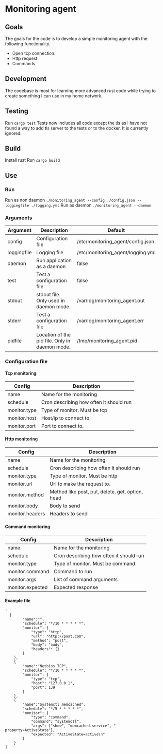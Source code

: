 # Monitoring agent

## Goals

The goals for the code is to develop a simple monitoring agent with the following functionality.
- Open tcp connection.
- Http request
- Commands

## Development

The codebase is most for learning more advanced rust code while trying to create something I can use in my home network.

## Testing
Run `cargo test`
Tests now includes all code except the tls as I have not found a way to add tls server to the tests or to the docker. It is currently ignored.

## Build

Install rust
Run `cargo build`

## Use

### Run

Run as non daemon `./monitoring_agent --config ./config.json --loggingfile ./logging.yml`
Run as daemon `./monitoring_agent --daemon`

### Arguments
| Argument  | Description | Default | 
| ------------- | ------------- | ------------- |
| config | Configuration file | /etc/monitoring_agent/config.json | 
| loggingfile | Logging file | /etc/monitoring_agent/logging.yml |
| daemon | Run application as a daemon  | false | 
| test | Test a configuration file | false | 
| stdout | stdout file. Only used in daemon mode. | /var/log/monitoring_agent.out | 
| stderr | Test a configuration file | /var/log/monitoring_agent.err | 
| pidfile | Location of the pid file. Only in daemon mode. | /tmp/monitoring_agent.pid |

### Configuration file

#### Tcp monitoring

| Config  | Description | 
| ------------- | ------------- |
| name | Name for the monitoring | 
| schedule | Cron describing how often it should run | 
| monitor.type | Type of monitor. Must be tcp | 
| monitor.host | Host/ip to connect to. | 
| monitor.port | Port to connect to. | 

#### Http monitoring

| Config  | Description | 
| ------------- | ------------- |
| name | Name for the monitoring | 
| schedule | Cron describing how often it should run | 
| monitor.type | Type of monitor. Must be http | 
| monitor.url | Url to make the request to. | 
| monitor.method | Method like post, put, delete, get, option, head | 
| monitor.body | Body to send | 
| monitor.headers | Headers to send | 

#### Command monitoring

| Config  | Description | 
| ------------- | ------------- |
| name | Name for the monitoring | 
| schedule | Cron describing how often it should run | 
| monitor.type | Type of monitor. Must be command | 
| monitor.command | Command to run | 
| monitor.args | List of command arguments | 
| monitor.expected | Expected response | 

#### Example file

```
[
  {
        "name":"",
        "schedule": "*/10 * * * * *",
        "monitor": {
            "type": "http",
            "url": "http://post.com",
            "method": "post",
            "body": "body",
            "headers": {}
        }
    },
    {
        "name":"Netbios TCP",
        "schedule": "*/10 * * * * *",
        "monitor": {
            "type": "tcp",
            "host": "127.0.0.1",
            "port": 139
        }
    },
    {
        "name":"Systemctl memcached",
        "schedule": "*/5 * * * * *",
        "monitor": {
            "type": "command",
            "command": "systemctl",
            "args": ["show", "memcached.service", "--property=ActiveState"],
            "expected": "ActiveState=active\n"
        }
    }
]
```
